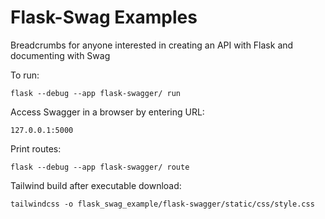 # Flask-Swag Examples

Breadcrumbs for anyone interested in creating an API with Flask and documenting with Swag

To run:

``` flask --debug --app flask-swagger/ run ```

Access Swagger in a browser by entering URL:

``` 127.0.0.1:5000 ```

Print routes:

``` flask --debug --app flask-swagger/ route ```

Tailwind build after executable download:

``` tailwindcss -o flask_swag_example/flask-swagger/static/css/style.css ```
